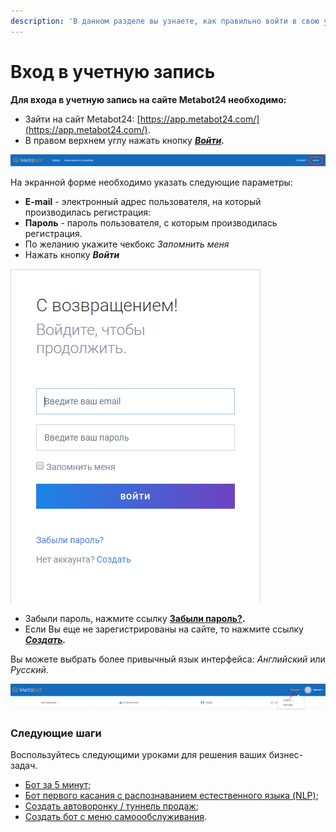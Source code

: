 ```yaml
---
description: 'В данном разделе вы узнаете, как правильно войти в свою учетную запись.'
---
```


# Вход в учетную запись

**Для входа в учетную запись на сайте Metabot24 необходимо:**

* Зайти на сайт Metabot24: [https://app.metabot24.com/](https://app.metabot24.com/).
* В правом верхнем углу нажать кнопку [_**Войти**_](https://app.metabot24.com/login)_**.**_

![&#x412;&#x445;&#x43E;&#x434; &#x432; &#x443;&#x447;&#x435;&#x442;&#x43D;&#x443;&#x44E; &#x437;&#x430;&#x43F;&#x438;&#x441;&#x44C;](../.gitbook/assets/image%20%28116%29.png)

На экранной форме необходимо указать следующие параметры:

* **E-mail** - электронный адрес пользователя, на который производилась регистрация:
* **Пароль** - пароль пользователя, с которым производилась регистрация.
* По желанию укажите чекбокс _Запомнить меня_
* Нажать кнопку _**Войти**_

![&#x410;&#x432;&#x442;&#x43E;&#x440;&#x438;&#x437;&#x430;&#x446;&#x438;&#x44F; &#x43D;&#x430; &#x441;&#x430;&#x439;&#x442;&#x435;](../.gitbook/assets/image%20%28129%29.png)

* Забыли пароль, нажмите ссылку [**Забыли пароль?**](https://app.metabot24.com/password/reset)**.**
* Если Вы еще не зарегистрированы на сайте, то нажмите ссылку [_**Создать**_](https://app.metabot24.com/register)_**.**_

Вы можете выбрать более привычный язык интерфейса: _Английский_ или _Русский_.

![&#x412;&#x44B;&#x431;&#x43E;&#x440; &#x44F;&#x437;&#x44B;&#x43A;&#x430; &#x438;&#x43D;&#x442;&#x435;&#x440;&#x444;&#x435;&#x439;&#x441;&#x430;](../.gitbook/assets/image%20%28137%29.png)

### Следующие шаги

Воспользуйтесь следующими уроками для решения ваших бизнес-задач.

* [Бот за 5 минут](https://metarex.gitbook.io/metabot24/stati/bot-za-5-minut);
* [Бот первого касания с распознаванием естественного языка \(NLP\)](https://metarex.gitbook.io/metabot24/stati/bot-pervogo-kasaniya-s-nlp);
* [Создать автоворонку / туннель продаж](https://metarex.gitbook.io/metabot24/stati/avtovoronka-tunnel-prodazh);
* [Создать бот с меню самоообслуживания](https://metarex.gitbook.io/metabot24/stati/bot-s-menyu-samoobsluzhivaniya).


